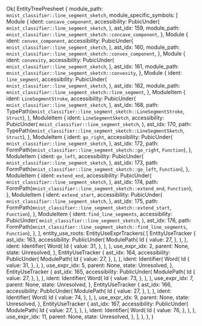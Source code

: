 Ok(
    EntityTreePresheet {
        module_path: `mnist_classifier::line_segment_sketch`,
        module_specific_symbols: [
            Module {
                ident: `concave_component`,
                accessibility: PubicUnder(
                    `mnist_classifier::line_segment_sketch`,
                ),
                ast_idx: 159,
                module_path: `mnist_classifier::line_segment_sketch::concave_component`,
            },
            Module {
                ident: `convex_component`,
                accessibility: PubicUnder(
                    `mnist_classifier::line_segment_sketch`,
                ),
                ast_idx: 160,
                module_path: `mnist_classifier::line_segment_sketch::convex_component`,
            },
            Module {
                ident: `convexity`,
                accessibility: PubicUnder(
                    `mnist_classifier::line_segment_sketch`,
                ),
                ast_idx: 161,
                module_path: `mnist_classifier::line_segment_sketch::convexity`,
            },
            Module {
                ident: `line_segment`,
                accessibility: PubicUnder(
                    `mnist_classifier::line_segment_sketch`,
                ),
                ast_idx: 162,
                module_path: `mnist_classifier::line_segment_sketch::line_segment`,
            },
            ModuleItem {
                ident: `LineSegmentStroke`,
                accessibility: PubicUnder(
                    `mnist_classifier::line_segment_sketch`,
                ),
                ast_idx: 168,
                path: TypePath(`mnist_classifier::line_segment_sketch::LineSegmentStroke`, `Struct`),
            },
            ModuleItem {
                ident: `LineSegmentSketch`,
                accessibility: PubicUnder(
                    `mnist_classifier::line_segment_sketch`,
                ),
                ast_idx: 170,
                path: TypePath(`mnist_classifier::line_segment_sketch::LineSegmentSketch`, `Struct`),
            },
            ModuleItem {
                ident: `go_right`,
                accessibility: PubicUnder(
                    `mnist_classifier::line_segment_sketch`,
                ),
                ast_idx: 172,
                path: FormPath(`mnist_classifier::line_segment_sketch::go_right`, `Function`),
            },
            ModuleItem {
                ident: `go_left`,
                accessibility: PubicUnder(
                    `mnist_classifier::line_segment_sketch`,
                ),
                ast_idx: 173,
                path: FormPath(`mnist_classifier::line_segment_sketch::go_left`, `Function`),
            },
            ModuleItem {
                ident: `extend_end`,
                accessibility: PubicUnder(
                    `mnist_classifier::line_segment_sketch`,
                ),
                ast_idx: 174,
                path: FormPath(`mnist_classifier::line_segment_sketch::extend_end`, `Function`),
            },
            ModuleItem {
                ident: `extend_start`,
                accessibility: PubicUnder(
                    `mnist_classifier::line_segment_sketch`,
                ),
                ast_idx: 175,
                path: FormPath(`mnist_classifier::line_segment_sketch::extend_start`, `Function`),
            },
            ModuleItem {
                ident: `find_line_segments`,
                accessibility: PubicUnder(
                    `mnist_classifier::line_segment_sketch`,
                ),
                ast_idx: 176,
                path: FormPath(`mnist_classifier::line_segment_sketch::find_line_segments`, `Function`),
            },
        ],
        entity_use_roots: EntityUseExprTrackers(
            [
                EntityUseTracker {
                    ast_idx: 163,
                    accessibility: PublicUnder(
                        ModulePath(
                            Id {
                                value: 27,
                            },
                        ),
                    ),
                    ident: Identifier(
                        Word(
                            Id {
                                value: 31,
                            },
                        ),
                    ),
                    use_expr_idx: 2,
                    parent: None,
                    state: Unresolved,
                },
                EntityUseTracker {
                    ast_idx: 164,
                    accessibility: PublicUnder(
                        ModulePath(
                            Id {
                                value: 27,
                            },
                        ),
                    ),
                    ident: Identifier(
                        Word(
                            Id {
                                value: 31,
                            },
                        ),
                    ),
                    use_expr_idx: 5,
                    parent: None,
                    state: Unresolved,
                },
                EntityUseTracker {
                    ast_idx: 165,
                    accessibility: PublicUnder(
                        ModulePath(
                            Id {
                                value: 27,
                            },
                        ),
                    ),
                    ident: Identifier(
                        Word(
                            Id {
                                value: 73,
                            },
                        ),
                    ),
                    use_expr_idx: 7,
                    parent: None,
                    state: Unresolved,
                },
                EntityUseTracker {
                    ast_idx: 166,
                    accessibility: PublicUnder(
                        ModulePath(
                            Id {
                                value: 27,
                            },
                        ),
                    ),
                    ident: Identifier(
                        Word(
                            Id {
                                value: 74,
                            },
                        ),
                    ),
                    use_expr_idx: 9,
                    parent: None,
                    state: Unresolved,
                },
                EntityUseTracker {
                    ast_idx: 167,
                    accessibility: PublicUnder(
                        ModulePath(
                            Id {
                                value: 27,
                            },
                        ),
                    ),
                    ident: Identifier(
                        Word(
                            Id {
                                value: 76,
                            },
                        ),
                    ),
                    use_expr_idx: 11,
                    parent: None,
                    state: Unresolved,
                },
            ],
        ),
    },
)